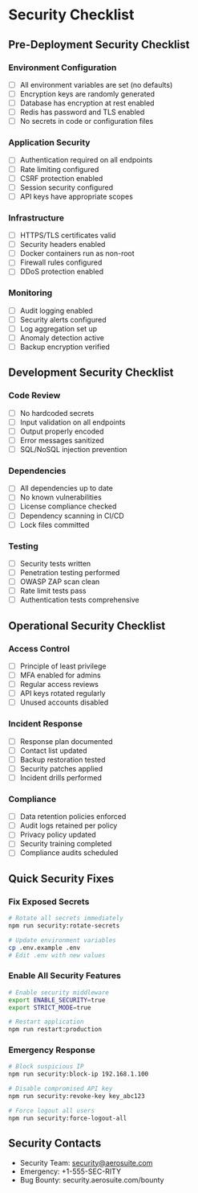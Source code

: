 # Security Checklist

## Pre-Deployment Security Checklist

### Environment Configuration
- [ ] All environment variables are set (no defaults)
- [ ] Encryption keys are randomly generated
- [ ] Database has encryption at rest enabled
- [ ] Redis has password and TLS enabled
- [ ] No secrets in code or configuration files

### Application Security
- [ ] Authentication required on all endpoints
- [ ] Rate limiting configured
- [ ] CSRF protection enabled
- [ ] Session security configured
- [ ] API keys have appropriate scopes

### Infrastructure
- [ ] HTTPS/TLS certificates valid
- [ ] Security headers enabled
- [ ] Docker containers run as non-root
- [ ] Firewall rules configured
- [ ] DDoS protection enabled

### Monitoring
- [ ] Audit logging enabled
- [ ] Security alerts configured
- [ ] Log aggregation set up
- [ ] Anomaly detection active
- [ ] Backup encryption verified

## Development Security Checklist

### Code Review
- [ ] No hardcoded secrets
- [ ] Input validation on all endpoints
- [ ] Output properly encoded
- [ ] Error messages sanitized
- [ ] SQL/NoSQL injection prevention

### Dependencies
- [ ] All dependencies up to date
- [ ] No known vulnerabilities
- [ ] License compliance checked
- [ ] Dependency scanning in CI/CD
- [ ] Lock files committed

### Testing
- [ ] Security tests written
- [ ] Penetration testing performed
- [ ] OWASP ZAP scan clean
- [ ] Rate limit tests pass
- [ ] Authentication tests comprehensive

## Operational Security Checklist

### Access Control
- [ ] Principle of least privilege
- [ ] MFA enabled for admins
- [ ] Regular access reviews
- [ ] API keys rotated regularly
- [ ] Unused accounts disabled

### Incident Response
- [ ] Response plan documented
- [ ] Contact list updated
- [ ] Backup restoration tested
- [ ] Security patches applied
- [ ] Incident drills performed

### Compliance
- [ ] Data retention policies enforced
- [ ] Audit logs retained per policy
- [ ] Privacy policy updated
- [ ] Security training completed
- [ ] Compliance audits scheduled

## Quick Security Fixes

### Fix Exposed Secrets
```bash
# Rotate all secrets immediately
npm run security:rotate-secrets

# Update environment variables
cp .env.example .env
# Edit .env with new values
```

### Enable All Security Features
```bash
# Enable security middleware
export ENABLE_SECURITY=true
export STRICT_MODE=true

# Restart application
npm run restart:production
```

### Emergency Response
```bash
# Block suspicious IP
npm run security:block-ip 192.168.1.100

# Disable compromised API key
npm run security:revoke-key key_abc123

# Force logout all users
npm run security:force-logout-all
```

## Security Contacts

- Security Team: security@aerosuite.com
- Emergency: +1-555-SEC-RITY
- Bug Bounty: security.aerosuite.com/bounty
